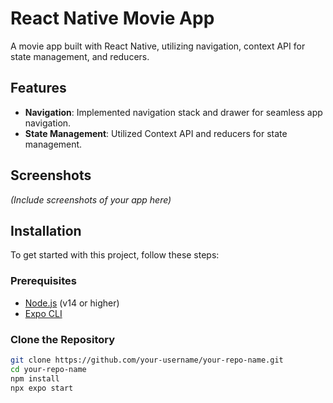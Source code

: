 # React Native Movie App

A movie app built with React Native, utilizing navigation, context API for state management, and reducers.

## Features

- **Navigation**: Implemented navigation stack and drawer for seamless app navigation.
- **State Management**: Utilized Context API and reducers for state management.

## Screenshots

*(Include screenshots of your app here)*

## Installation

To get started with this project, follow these steps:

### Prerequisites

- [Node.js](https://nodejs.org/) (v14 or higher)
- [Expo CLI](https://docs.expo.dev/get-started/installation/)

### Clone the Repository

```bash
git clone https://github.com/your-username/your-repo-name.git
cd your-repo-name
npm install
npx expo start

